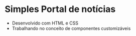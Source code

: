 # Simples Portal de notícias
- Desenvolvido com HTML e CSS
- Trabalhando no conceito de componentes customizáveis
